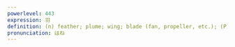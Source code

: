 ```yaml
---
powerlevel: 443
expression: 羽
definition: (n) feather; plume; wing; blade (fan, propeller, etc.); (P)
pronunciation: はね
---
```

